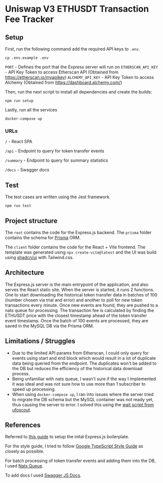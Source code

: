 # Uniswap V3 ETHUSDT Transaction Fee Tracker

## Setup

First, run the following command add the required API keys to `.env`.

```
cp .env.example .env
```

`PORT` - Defines the port that the Express server will run on
`ETHERSCAN_API_KEY` - API Key Token to access Etherscan API (Obtained from https://etherscan.io/myapikey)
`ALCHEMY_API_KEY` - API Key Token to access Alchemy (Obtained from https://dashboard.alchemy.com/)

Then, run the next script to install all dependencies and create the builds:

```
npm run setup
```

Lastly, run all the services

```
docker-compose up
```

### URLs

`/` - React SPA

`/api` - Endpoint to query for token transfer events

`/summary` - Endpoint to query for summary statistics

`/docs` - Swagger docs

## Test

The test cases are written using the Jest framework.

```
npm run test
```

## Project structure

The `root` contains the code for the Express.js backend.
The `prisma` folder contains the schema for [Prisma](https://www.prisma.io/) ORM.

The `client` folder contains the code for the React + Vite frontend. The template was generated using `npx create-vite@latest` and the UI was build using [shadcn/ui](https://ui.shadcn.com/) with Tailwind.css.

## Architecture

The Express.js server is the main entrypoint of the application, and also serves the React static site. When the server is started, it runs 2 functions. One to start downloading the historical token transfer data in batches of 100 (number chosen via trial and error) and another to poll for new token transactions every minute. Once new events are found, they are pushed to a nats queue for processing. The transaction fee is calculated by finding the ETHUSDT price with the closest timestamp ahead of the token transfer event timestamp. Once the batch of 100 events are processed, they are saved in the MySQL DB via the Prisma ORM.

## Limitations / Struggles

- Due to the limited API params from Etherscan, I could only query for events using start and end block which would result in a lot of duplicate data being queried from the endpoint. The duplicates won't be added to the DB but reduces the efficiency of the historical data download process.
- Being unfamiliar with nats queue, I wasn't sure if the way I implemented it was ideal and was not sure how to use more than 1 subscriber to speed up processing.
- When using `docker-compose up`, I ran into issues where the server tried to migrate the DB schema but the MySQL container was not ready yet, thus causing the server to error. I solved this using the [wait script from ufoscout](https://github.com/ufoscout/docker-compose-wait).

## References

Referred to [this guide](https://medium.com/@it.ermias.asmare/setting-up-expressjs-and-typescript-cfbee581c678) to setup the inital Express.js boilerplate.

For the style guide, I tried to follow [Google TypeScript Style Guide](https://google.github.io/styleguide/tsguide.html) as closely as possible.

For batch processing of token transfer events and adding them into the DB, I used [Nats Queue](https://github.com/nats-io/nats.js).

To add docs I used [Swagger JS Docs](https://www.npmjs.com/package/swagger-jsdoc).
